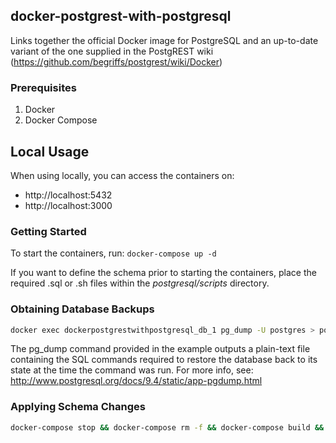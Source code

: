 docker-postgrest-with-postgresql
--------------------------------

Links together the official Docker image for PostgreSQL and an up-to-date variant of the one supplied in the PostgREST wiki (https://github.com/begriffs/postgrest/wiki/Docker)

### Prerequisites

1. Docker
2. Docker Compose

## Local Usage

When using locally, you can access the containers on:
- http://localhost:5432
- http://localhost:3000

### Getting Started

To start the containers, run: ```docker-compose up -d```

If you want to define the schema prior to starting the containers, place the required .sql or .sh files within the _postgresql/scripts_ directory.

### Obtaining Database Backups

```bash
docker exec dockerpostgrestwithpostgresql_db_1 pg_dump -U postgres > postgresql/scripts/create_schema.sql
```

The pg_dump command provided in the example outputs a plain-text file
containing the SQL commands required to restore the database back to
its state at the time the command was run. For more info, see:
http://www.postgresql.org/docs/9.4/static/app-pgdump.html

### Applying Schema Changes

```bash
docker-compose stop && docker-compose rm -f && docker-compose build && docker-compose up -d
```
